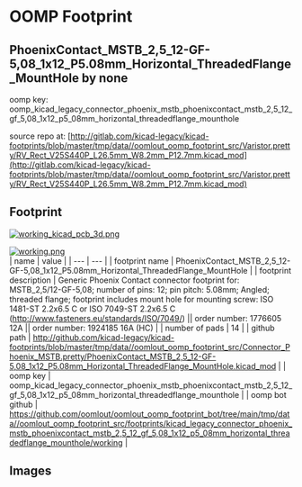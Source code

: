 # OOMP Footprint  
## PhoenixContact_MSTB_2,5_12-GF-5,08_1x12_P5.08mm_Horizontal_ThreadedFlange_MountHole  by none  
  
oomp key: oomp_kicad_legacy_connector_phoenix_mstb_phoenixcontact_mstb_2,5_12_gf_5,08_1x12_p5_08mm_horizontal_threadedflange_mounthole  
  
source repo at: [http://gitlab.com/kicad-legacy/kicad-footprints/blob/master/tmp/data//oomlout_oomp_footprint_src/Varistor.pretty/RV_Rect_V25S440P_L26.5mm_W8.2mm_P12.7mm.kicad_mod](http://gitlab.com/kicad-legacy/kicad-footprints/blob/master/tmp/data//oomlout_oomp_footprint_src/Varistor.pretty/RV_Rect_V25S440P_L26.5mm_W8.2mm_P12.7mm.kicad_mod)  
## Footprint  
  
[![working_kicad_pcb_3d.png](working_kicad_pcb_3d_600.png)](working_kicad_pcb_3d.png)  
  
[![working.png](working_600.png)](working.png)  
| name | value | 
| --- | --- | 
| footprint name | PhoenixContact_MSTB_2,5_12-GF-5,08_1x12_P5.08mm_Horizontal_ThreadedFlange_MountHole | 
| footprint description | Generic Phoenix Contact connector footprint for: MSTB_2,5/12-GF-5,08; number of pins: 12; pin pitch: 5.08mm; Angled; threaded flange; footprint includes mount hole for mounting screw: ISO 1481-ST 2.2x6.5 C or ISO 7049-ST 2.2x6.5 C (http://www.fasteners.eu/standards/ISO/7049/) || order number: 1776605 12A || order number: 1924185 16A (HC) | 
| number of pads | 14 | 
| github path | http://github.com/kicad-legacy/kicad-footprints/blob/master/tmp/data//oomlout_oomp_footprint_src/Connector_Phoenix_MSTB.pretty/PhoenixContact_MSTB_2,5_12-GF-5,08_1x12_P5.08mm_Horizontal_ThreadedFlange_MountHole.kicad_mod | 
| oomp key | oomp_kicad_legacy_connector_phoenix_mstb_phoenixcontact_mstb_2,5_12_gf_5,08_1x12_p5_08mm_horizontal_threadedflange_mounthole | 
| oomp bot github | https://github.com/oomlout/oomlout_oomp_footprint_bot/tree/main/tmp/data//oomlout_oomp_footprint_src/footprints/kicad_legacy_connector_phoenix_mstb_phoenixcontact_mstb_2,5_12_gf_5,08_1x12_p5_08mm_horizontal_threadedflange_mounthole/working | 
## Images  
